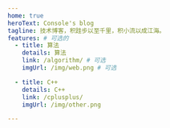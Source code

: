 ```yaml
---
home: true
heroText: Console's blog
tagline: 技术博客，积跬步以至千里，积小流以成江海。
features: # 可选的
  - title: 算法
    details: 算法
    link: /algorithm/ # 可选
    imgUrl: /img/web.png # 可选

  - title: C++
    details: C++
    link: /cplusplus/
    imgUrl: /img/other.png

---
```


